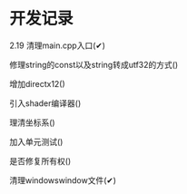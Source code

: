 # 开发记录

2.19 清理main.cpp入口(✔)

修理string的const以及string转成utf32的方式()

增加directx12()

引入shader编译器()

理清坐标系()

加入单元测试()

是否修复所有权()

清理windowswindow文件(✔)
